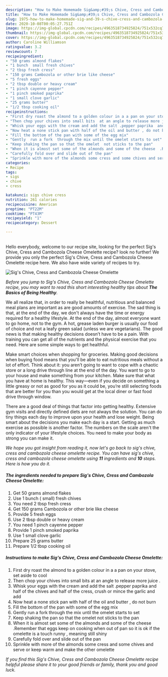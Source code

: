 ```yaml
---
description: "How to Make Homemade Sig&amp;#39;s Chive, Cress and Cambozola Cheese Omelette"
title: "How to Make Homemade Sig&amp;#39;s Chive, Cress and Cambozola Cheese Omelette"
slug: 1975-how-to-make-homemade-sig-and-39-s-chive-cress-and-cambozola-cheese-omelette
date: 2020-10-08T00:05:27.751Z
image: https://img-global.cpcdn.com/recipes/4963518734925824/751x532cq70/sigs-chive-cress-and-cambozola-cheese-omelette-recipe-main-photo.jpg
thumbnail: https://img-global.cpcdn.com/recipes/4963518734925824/751x532cq70/sigs-chive-cress-and-cambozola-cheese-omelette-recipe-main-photo.jpg
cover: https://img-global.cpcdn.com/recipes/4963518734925824/751x532cq70/sigs-chive-cress-and-cambozola-cheese-omelette-recipe-main-photo.jpg
author: Caroline Williamson
ratingvalue: 3.2
reviewcount: 7
recipeingredient:
- "50 grams almond flakes"
- "1 bunch  small fresh chives"
- "2 tbsp fresh cress"
- "150 grams Cambozola or other brie like cheese"
- "5 fresh eggs"
- "2 tbsp double or heavy cream"
- "1 pinch cayenne pepper"
- "1 pinch smoked paprika"
- "1 small clove garlic"
- "25 grams butter"
- "1/2 tbsp cooking oil"
recipeinstructions:
- "First dry roast the almond to a golden colour in a a pan on your stove, set aside to cool"
- "Then chop your chives into small bits  at an angle to release more juice ."
- "Whisk your eggs with the cream and add the salt .pepper paprika  and half of the chives and half  of the cress,  crush or mince the garlic and add"
- "Now heat a none stick pan with half of the oil and butter , do not burn"
- "Fill the bottom of the pan with some of the egg mix"
- "Gently  run a fork  through the mix until the omelet starts to set"
- "Keep shaking the pan so that the omelet  not sticks to the pan"
- "When it is almost set some of the almonds and some of the cheese  .Remember that eggs keep on cooking when out of pan so it is ok if the omelette is a touch runny ,  meaning still shiny"
- "Carefully fold over and slide out of the pan"
- "Sprinkle with more of the almonds some cress and some chives and serve or keep warm  and make the other omelette"
categories:
- Recipe
tags:
- sigs
- chive
- cress

katakunci: sigs chive cress 
nutrition: 261 calories
recipecuisine: American
preptime: "PT22M"
cooktime: "PT43M"
recipeyield: "1"
recipecategory: Dessert

---
```

<br>
Hello everybody, welcome to our recipe site, looking for the perfect Sig&#39;s Chive, Cress and Cambozola Cheese Omelette recipe? look no further! We provide you only the perfect Sig&#39;s Chive, Cress and Cambozola Cheese Omelette recipe here. We also have wide variety of recipes to try.
<br>


![Sig&#39;s Chive, Cress and Cambozola Cheese Omelette](https://img-global.cpcdn.com/recipes/4963518734925824/751x532cq70/sigs-chive-cress-and-cambozola-cheese-omelette-recipe-main-photo.jpg)

<i>Before you jump to Sig&#39;s Chive, Cress and Cambozola Cheese Omelette recipe, you may want to read this short interesting healthy tips about <strong>The Basics of Being Healthy</strong>.</i>

We all realize that, in order to really be healthful, nutritious and balanced meal plans are important as are good amounts of exercise. The sad thing is that, at the end of the day, we don't always have the time or energy required for a healthy lifestyle. At the end of the day, almost everyone want to go home, not to the gym. A hot, grease laden burger is usually our food of choice and not a leafy green salad (unless we are vegetarians). The good news is that making healthy decisions doesn’t have to be a pain. With training you can get all of the nutrients and the physical exercise that you need. Here are some simple ways to get healthful.

Make smart choices when shopping for groceries. Making good decisions when buying food means that you'll be able to eat nutritious meals without a lot of effort. Think about it: you aren’t going to want to cope with a chaotic store or a long drive through line at the end of the day. You want to go to your house and make something from your kitchen. Make sure that what you have at home is healthy. This way—even if you decide on something a little greasy or not as good for you as it could be, you’re still selecting foods that are better for you than you would get at the local diner or fast food drive through window.

There are a good deal of things that factor into getting healthy. Extensive gym visits and directly defined diets are not always the solution. You can do tiny things each day to improve upon your health and lose weight. Being smart about the decisions you make each day is a start. Getting as much exercise as possible is another factor. The numbers on the scale aren't the only indicator of your lifestyle choices. You need to make your body as strong you can make it. 


<i>We hope you got insight from reading it, now let's go back to sig&#39;s chive, cress and cambozola cheese omelette recipe. You can have sig&#39;s chive, cress and cambozola cheese omelette using <strong>11</strong> ingredients and <strong>10</strong> steps. Here is how you do it.
</i>

##### The ingredients needed to prepare Sig&#39;s Chive, Cress and Cambozola Cheese Omelette:

1. Get 50 grams almond flakes
1. Use 1 bunch ( small) fresh chives
1. You need 2 tbsp fresh cress
1. Get 150 grams Cambozola or other brie like cheese
1. Provide 5 fresh eggs
1. Use 2 tbsp double or heavy cream
1. You need 1 pinch cayenne pepper
1. Provide 1 pinch smoked paprika
1. Use 1 small clove garlic
1. Prepare 25 grams butter
1. Prepare 1/2 tbsp cooking oil


##### Instructions to make Sig&#39;s Chive, Cress and Cambozola Cheese Omelette:

1. First dry roast the almond to a golden colour in a a pan on your stove, set aside to cool
1. Then chop your chives into small bits  at an angle to release more juice .
1. Whisk your eggs with the cream and add the salt .pepper paprika  and half of the chives and half  of the cress,  crush or mince the garlic and add
1. Now heat a none stick pan with half of the oil and butter , do not burn
1. Fill the bottom of the pan with some of the egg mix
1. Gently  run a fork  through the mix until the omelet starts to set
1. Keep shaking the pan so that the omelet  not sticks to the pan
1. When it is almost set some of the almonds and some of the cheese  .Remember that eggs keep on cooking when out of pan so it is ok if the omelette is a touch runny ,  meaning still shiny
1. Carefully fold over and slide out of the pan
1. Sprinkle with more of the almonds some cress and some chives and serve or keep warm  and make the other omelette


<i>If you find this Sig&#39;s Chive, Cress and Cambozola Cheese Omelette recipe helpful please share it to your good friends or family, thank you and good luck.</i>
